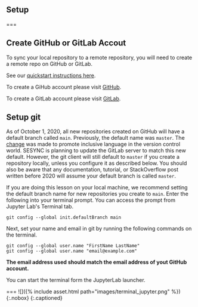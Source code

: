 ---
---

## Setup
===
## Create GitHub or GitLab Accout
To sync your local repository to a remote repository, 
you will need to create a remote repo on GitHub or GitLab.

See our [quickstart instructions here](https://cyberhelp.sesync.org/quickstart/creating-a-new-git-project.html).

To create a GiHub account please visit [GitHub](https://github.com).

To create a GitLab account please visit [GitLab](https://about.gitlab.com).

## Setup git
As of October 1, 2020, all new repositories created on GitHub will have a default branch called `main`. Previously, the default name was `master`. The [change](https://github.com/github/renaming) was made to promote inclusive language in the version control world. SESYNC is planning to update the GitLab server to match this new default. However, the git client will still default to `master` if you create a repository locally, unless you configure it as described below. You should also be aware that any documentation, tutorial, or StackOverflow post written before 2020 will assume your default branch is called `master`.

If you are doing this lesson on your local machine, we recommend setting the default branch name for new repositories you create to `main`. Enter the following into your terminal prompt. You can access the prompt from Jupyter Lab's Terminal tab.

```
git config --global init.defaultBranch main
```

Next, set your name and email in git by running the following commands on the terminal. 
```
git config --global user.name "FirstName LastName"
git config --global user.name "email@example.com"
```
**The email address used should match the email address of yout GitHub account.**

You can start the terminal form the JupyterLab launcher.

===
![]({% include asset.html path="images/terminal_jupyter.png" %}){:.nobox}
{:.captioned}

